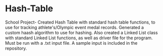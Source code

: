 # Hash-Table
School Project- Created Hash Table with standard hash table functions, to use for tracking athlete's/Olympic event medal records. Generated a custom haash algorithm to use for hashing. Also created a Linked List class with standard Linked List functions, as well as driver file for the program. Must be run with a .txt input file. A sample input is included in the repository.
